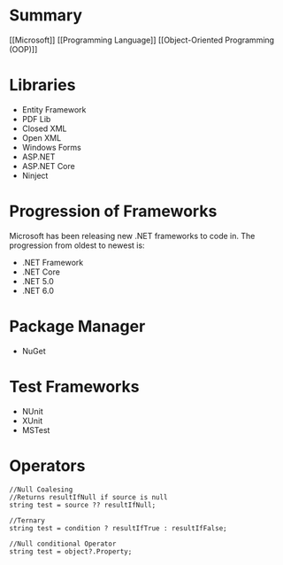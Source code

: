 # Summary
[[Microsoft]] 
[[Programming Language]]
[[Object-Oriented Programming (OOP)]] 

# Libraries
- Entity Framework
- PDF Lib
- Closed XML
- Open XML
- Windows Forms
- ASP.NET
- ASP.NET Core
- Ninject

# Progression of Frameworks
Microsoft has been releasing new .NET frameworks to code in. The progression from oldest to newest is:
- .NET Framework
- .NET Core
- .NET 5.0
- .NET 6.0

# Package Manager
- NuGet

# Test Frameworks
- NUnit
- XUnit
- MSTest
# Operators
```
//Null Coalesing
//Returns resultIfNull if source is null
string test = source ?? resultIfNull;

//Ternary
string test = condition ? resultIfTrue : resultIfFalse;

//Null conditional Operator
string test = object?.Property;
```
